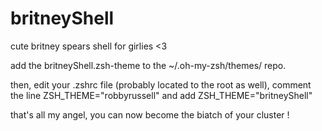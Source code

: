 # britneyShell
cute britney spears shell for girlies &lt;3

add the britneyShell.zsh-theme to the ~/.oh-my-zsh/themes/ repo.

then, edit your .zshrc file (probably located to the root as well), comment the line ZSH_THEME="robbyrussell" and add ZSH_THEME="britneyShell"

that's all my angel, you can now become the biatch of your cluster !
